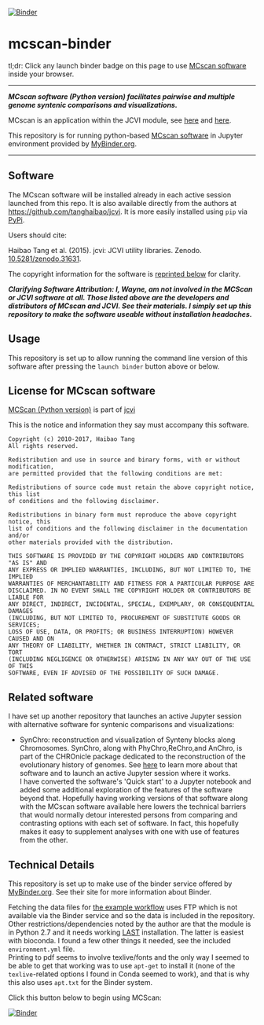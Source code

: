 
[![Binder](http://mybinder.org/badge.svg)](http://beta.mybinder.org/v2/gh/fomightez/mcscan-binder/master?filepath=index.ipynb)

# mcscan-binder

tl;dr:
Click any launch binder badge on this page to use [MCscan software](https://github.com/tanghaibao/jcvi/wiki/MCscan-(Python-version)) inside your browser.


-----

***MCscan software (Python version) facilitates pairwise and multiple genome syntenic comparisons and visualizations.***

MCscan is an application within the JCVI module, see [here](https://github.com/tanghaibao/jcvi/wiki) and [here](https://github.com/tanghaibao/jcvi).

This repository is for running python-based  [MCscan software](https://github.com/tanghaibao/jcvi/wiki/MCscan-(Python-version)) in Jupyter environment provided by [MyBinder.org](https://mybinder.org/).  

------


Software
--------

The MCscan software will be installed already in each active session launched from this repo. It is also available directly from the authors at <a href="https://github.com/tanghaibao/jcvi">https://github.com/tanghaibao/jcvi</a>. It is more easily installed using `pip` via [PyPi](https://pypi.org/project/jcvi/).

Users should cite:

Haibao Tang et al. (2015). jcvi: JCVI utility libraries. Zenodo. [10.5281/zenodo.31631](http://dx.doi.org/10.5281/zenodo.31631).

The copyright information for the software is [reprinted below](#license-for-mcscan-software) for clarity.

***Clarifying Software Attribution: I, Wayne, am not involved in the MCScan or JCVI software at all. Those listed above are the developers and distributors of MCscan and JCVI. See their materials. I simply set up this repository to make the software useable without installation headaches.***


Usage
-----

This repository is set up to allow running the command line version of this software after pressing the `launch binder` button above or below.


License for MCscan software
---------------------------

[MCScan (Python version)](https://github.com/tanghaibao/jcvi/wiki/MCscan-(Python-version)) is part of [jcvi]()

This is the notice and information they say must accompany this software.
```
Copyright (c) 2010-2017, Haibao Tang
All rights reserved.

Redistribution and use in source and binary forms, with or without modification,
are permitted provided that the following conditions are met:

Redistributions of source code must retain the above copyright notice, this list
of conditions and the following disclaimer.

Redistributions in binary form must reproduce the above copyright notice, this
list of conditions and the following disclaimer in the documentation and/or
other materials provided with the distribution.

THIS SOFTWARE IS PROVIDED BY THE COPYRIGHT HOLDERS AND CONTRIBUTORS "AS IS" AND
ANY EXPRESS OR IMPLIED WARRANTIES, INCLUDING, BUT NOT LIMITED TO, THE IMPLIED
WARRANTIES OF MERCHANTABILITY AND FITNESS FOR A PARTICULAR PURPOSE ARE
DISCLAIMED. IN NO EVENT SHALL THE COPYRIGHT HOLDER OR CONTRIBUTORS BE LIABLE FOR
ANY DIRECT, INDIRECT, INCIDENTAL, SPECIAL, EXEMPLARY, OR CONSEQUENTIAL DAMAGES
(INCLUDING, BUT NOT LIMITED TO, PROCUREMENT OF SUBSTITUTE GOODS OR SERVICES;
LOSS OF USE, DATA, OR PROFITS; OR BUSINESS INTERRUPTION) HOWEVER CAUSED AND ON
ANY THEORY OF LIABILITY, WHETHER IN CONTRACT, STRICT LIABILITY, OR TORT
(INCLUDING NEGLIGENCE OR OTHERWISE) ARISING IN ANY WAY OUT OF THE USE OF THIS
SOFTWARE, EVEN IF ADVISED OF THE POSSIBILITY OF SUCH DAMAGE.
```

Related software
----------------

I have set up another repository that launches an active Jupyter session with alternative software for syntenic comparisons and visualizations:

- SynChro: reconstruction and visualization of Synteny blocks along Chromosomes. SynChro, along with PhyChro,ReChro,and AnChro, is part of the CHROnicle package dedicated to the reconstruction of the evolutionary history of genomes. See [here](https://github.com/fomightez/synchro-binder) to learn more about that software and to launch an active Jupyter session where it works.  
  I have converted the software's 'Quick start' to a Jupyter notebook and added some additional exploration of the features of the software beyond that. Hopefully having working versions of that software along with the  MCscan software available here lowers the technical barriers that would normally detour interested persons from comparing and contrasting options with each set of software. In fact, this hopefully makes it easy to supplement analyses with one with use of features from the other.

Technical Details
-----------------

This repository is set up to make use of the binder service offered by [MyBinder.org](https://mybinder.org/). See their site for more information about Binder.

Fetching the data files for [the example workflow](https://github.com/tanghaibao/jcvi/wiki/MCscan-(Python-version)) uses FTP which is not available via the Binder service and so the data is included in the repository.  
Other restrictions/dependencies noted by the author are that the module is in Python 2.7 and it needs working [LAST](http://last.cbrc.jp/) installation. The latter is easiest with bioconda. I found a few other things it needed, see the included `environment.yml` file.  
Printing to pdf seems to involve texlive/fonts and the only way I seemed to be able to get that working was to use `apt-get` to install it (none of the `texlive`-related options I found in Conda seemed to work), and that is why this also uses `apt.txt` for the Binder system.

Click this button below to begin using MCScan:

[![Binder](http://mybinder.org/badge.svg)](http://beta.mybinder.org/v2/gh/fomightez/mcscan-binder/master?filepath=index.ipynb)
